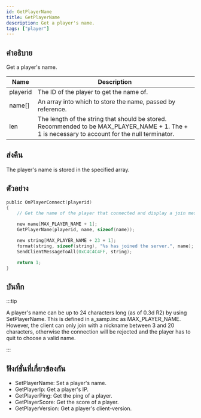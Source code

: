 ```yaml
---
id: GetPlayerName
title: GetPlayerName
description: Get a player's name.
tags: ["player"]
---
```


## คำอธิบาย

Get a player's name.

| Name     | Description                                                                                                                                     |
| -------- | ----------------------------------------------------------------------------------------------------------------------------------------------- |
| playerid | The ID of the player to get the name of.                                                                                                        |
| name[]   | An array into which to store the name, passed by reference.                                                                                     |
| len      | The length of the string that should be stored. Recommended to be MAX_PLAYER_NAME + 1. The + 1 is necessary to account for the null terminator. |

## ส่งคืน

The player's name is stored in the specified array.

## ตัวอย่าง

```c
public OnPlayerConnect(playerid)
{
    // Get the name of the player that connected and display a join message to other players

    new name[MAX_PLAYER_NAME + 1];
    GetPlayerName(playerid, name, sizeof(name));

    new string[MAX_PLAYER_NAME + 23 + 1];
    format(string, sizeof(string), "%s has joined the server.", name);
    SendClientMessageToAll(0xC4C4C4FF, string);

    return 1;
}
```

## บันทึก

:::tip

A player's name can be up to 24 characters long (as of 0.3d R2) by using SetPlayerName. This is defined in a_samp.inc as MAX_PLAYER_NAME. However, the client can only join with a nickname between 3 and 20 characters, otherwise the connection will be rejected and the player has to quit to choose a valid name.

:::

## ฟังก์ชั่นที่เกี่ยวข้องกัน

- SetPlayerName: Set a player's name.
- GetPlayerIp: Get a player's IP.
- GetPlayerPing: Get the ping of a player.
- GetPlayerScore: Get the score of a player.
- GetPlayerVersion: Get a player's client-version.
